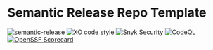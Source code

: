 # Semantic Release Repo Template
[![semantic-release](https://img.shields.io/badge/%20%20%F0%9F%93%A6%F0%9F%9A%80-semantic--release-e10079.svg)](https://github.com/semantic-release/semantic-release)
[![XO code style](https://shields.io/badge/code_style-5ed9c7?logo=xo&labelColor=gray)](https://github.com/xojs/xo)
[![Snyk Security](../../actions/workflows/snyk-security.yml/badge.svg)](tomerh2001/semantic-release-repo-template/actions/workflows/snyk-security.yml)
[![CodeQL](../../actions/workflows/codeql.yml/badge.svg)](tomerh2001/semantic-release-repo-template/actions/workflows/codeql.yml)
[![OpenSSF Scorecard](https://api.securityscorecards.dev/projects/${REPOSITORY_GITHUB_URL}/badge)](https://securityscorecards.dev/viewer/?uri=${REPOSITORY_GITHUB_URL})
